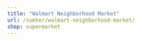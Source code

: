 ```yaml
---
title: "Walmart Neighborhood Market"
url: /sumter/walmart-neighborhood-market/
shop: supermarket
---
```


